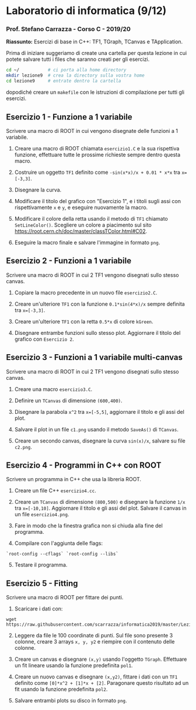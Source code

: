 # Laboratorio di informatica (9/12)
### Prof. Stefano Carrazza - Corso C - 2019/20

**Riassunto:** Esercizi di base in C++: TF1, TGraph, TCanvas e TApplication.

Prima di iniziare suggeriamo di create una cartella per questa lezione in cui potete salvare tutti i files che saranno creati per gli esercizi.
```bash
cd ~/           # ci porta alla home directory
mkdir lezione9  # crea la directory sulla vostra home
cd lezione9     # entrate dentro la cartella
```
dopodiché creare un `makefile` con le istruzioni di compilazione per tutti gli esercizi.

## Esercizio 1 - Funzione a 1 variabile

Scrivere una macro di ROOT in cui vengono disegnate delle funzioni a 1 variabile.

1. Creare una macro di ROOT chiamata `esercizio1.C` e la sua rispettiva funzione, effettuare tutte le prossime richieste sempre dentro questa macro.

2. Costruire un oggetto `TF1` definito come `-sin(x*x)/x + 0.01 * x*x` tra `x=[-3,3]`.

3. Disegnare la curva.

4. Modificare il titolo del grafico con "Esercizio 1", e i titoli sugli assi con
rispettivamente `x` e `y`, e eseguire nuovamente la macro.

4. Modificare il colore della retta usando il metodo di `TF1` chiamato `SetLineColor()`. Scegliere un colore a piacimento sul sito https://root.cern.ch/doc/master/classTColor.html#C02.

5. Eseguire la macro finale e salvare l'immagine in formato `png`.

## Esercizio 2 - Funzioni a 1 variabile

Scrivere una macro di ROOT in cui 2 TF1 vengono disegnati sullo stesso canvas.

1. Copiare la macro precedente in un nuovo file `esercizio2.C`.

2. Creare un'ulteriore `TF1` con la funzione `0.1*sin(4*x)/x` sempre definita tra
`x=[-3,3]`.

3. Creare un'ulteriore `TF1` con la retta `0.5*x` di colore `kGreen`.

4. Disegnare entrambe funzioni sullo stesso plot. Aggiornare il titolo del grafico con
`Esercizio 2`.

## Esercizio 3 - Funzioni a 1 variabile multi-canvas

Scrivere una macro di ROOT in cui 2 TF1 vengono disegnati sullo stesso canvas.

1. Creare una macro `esercizio3.C`.

2. Definire un `TCanvas` di dimensione `(600,400)`.

3. Disegnare la parabola `x^2` tra `x=[-5,5]`, aggiornare il titolo e gli assi del plot.

4. Salvare il plot in un file `c1.png` usando il metodo `SaveAs()` di `TCanvas`.

5. Creare un secondo canvas, disegnare la curva `sin(x)/x`, salvare su file `c2.png`.

## Esercizio 4 - Programmi in C++ con ROOT

Scrivere un programma in C++ che usa la libreria ROOT.

1. Creare un file C++ `esercizio4.cc`.

2. Creare un `TCanvas` di dimensione `(800,500)` e disegnare la funzione `1/x` tra `x=[-10,10]`. Aggiornare il titolo e gli assi del plot. Salvare il canvas in un file `esercizio4.png`.

3. Fare in modo che la finestra grafica non si chiuda alla fine del programma.

4. Compilare con l'aggiunta delle flags:
```
`root-config --cflags` `root-config --libs`
```

5. Testare il programma.

## Esercizio 5 - Fitting

Scrivere una macro di ROOT per fittare dei punti.

1. Scaricare i dati con:
```
wget https://raw.githubusercontent.com/scarrazza/informatica2019/master/Lezione_9/data.dat
```

2. Leggere da file le 100 coordinate di punti. Sul file sono presente 3 colonne, creare 3 arrays `x, y, y2` e riempire con il contenuto delle colonne.

3. Creare un canvas e disegnare `(x,y)` usando l'oggetto `TGraph`. Effettuare un fit lineare usando la funzione predefinita `pol1`.

4. Creare un nuovo canvas e disegnare `(x,y2)`, fittare i dati con un `TF1` definito come `[0]*x^2 + [1]*x + [2]`. Paragonare questo risultato ad un fit usando la funzione predefinita `pol2`.

5. Salvare entrambi plots su disco in formato `png`.
